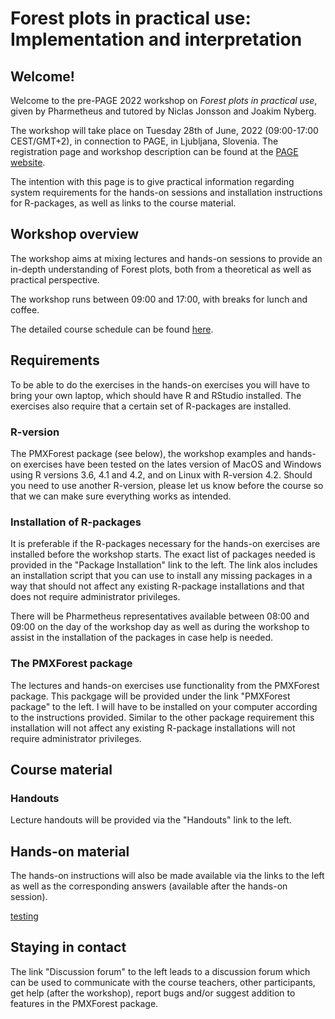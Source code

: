 # Forest plots in practical use: Implementation and interpretation

## Welcome!


Welcome to the pre-PAGE 2022 workshop on *Forest plots in practical use*, given by Pharmetheus and tutored by Niclas Jonsson and Joakim Nyberg.

The workshop will take place on Tuesday 28th of June, 2022 (09:00-17:00 CEST/GMT+2), in connection to PAGE, in Ljubljana, Slovenia. The registration page and workshop description can be found at the [PAGE website](https://www.page-meeting.org/default.asp?id=47&keuze=meeting&mid=23).

The intention with this page is to give practical information regarding system requirements for the hands-on sessions and installation instructions for R-packages, as well as links to the course material.

## Workshop overview

The workshop aims at mixing lectures and hands-on sessions to provide an in-depth understanding of Forest plots, both from a theoretical as well as practical perspective.

The workshop runs between 09:00 and 17:00, with breaks for lunch and coffee.

The detailed course schedule can be found [here](https://github.com/ForestCoursePAGE2022/ForestCoursePAGE2022/blob/main/PAGE%202022%20Forest%20plot%20workshop%20schedule.pdf).


## Requirements

To be able to do the exercises in the hands-on exercises you will have to bring your own laptop, which should have R and RStudio installed. The exercises also require that a certain set of R-packages are installed. 

### R-version

The PMXForest package (see below), the workshop examples and hands-on exercises have been tested on the lates version of MacOS and Windows using R versions 3.6, 4.1 and 4.2, and on Linux with R-version 4.2. Should you need to use another R-version, please let us know before the course so that we can make sure everything works as intended.

### Installation of R-packages

It is  preferable if the R-packages necessary for the hands-on exercises are installed before the workshop starts. The exact list of packages needed is provided in the "Package Installation" link to the left. The link alos includes an installation script that you can use to install any missing packages in a way that should not affect any existing R-package installations and that does not require administrator privileges.

There will be Pharmetheus representatives available between 08:00 and 09:00 on the day of the workshop day as well as during the workshop to assist in the installation of the packages in case help is needed. 

### The PMXForest package

The lectures and hands-on exercises use functionality from the PMXForest package. This packgage will be provided under the link "PMXForest package" to the left. I will have to be installed on your computer according to the instructions provided. Similar to the other package requirement this installation will not affect any existing R-package installations will not require administrator privileges.


## Course material

### Handouts

Lecture handouts will be provided via the "Handouts" link to the left.

## Hands-on material

The hands-on instructions will also be made available via the links to the left as well as the corresponding answers (available after the hands-on session).

[testing](https://github.com/ForestCoursePAGE2022/ForestCoursePAGE2022/blob/main/test.md)


## Staying in contact

The link "Discussion forum" to the left leads to a discussion forum which can be used to communicate with the course teachers, other participants, get help (after the workshop), report bugs and/or suggest addition to features in the PMXForest package.
